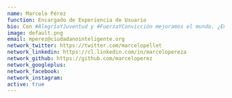 ```yaml
---
name: Marcelo Pérez
function: Encargado de Experiencia de Usuario
bio: Con #AlegríaYJuventud y #FuerzaYConvicción mejoramos el mundo. ¿Empecemos convirtiéndolo en algo más fácil?
image: default.png
email: mperez@ciudadanointeligente.org
network_twitter: https://twitter.com/marcelopellet
network_linkedin: https://cl.linkedin.com/in/marcelopereza
network_github: https://github.com/marceloperez
network_googleplus:
network_facebook:
network_instagram:
active: true
---
```

